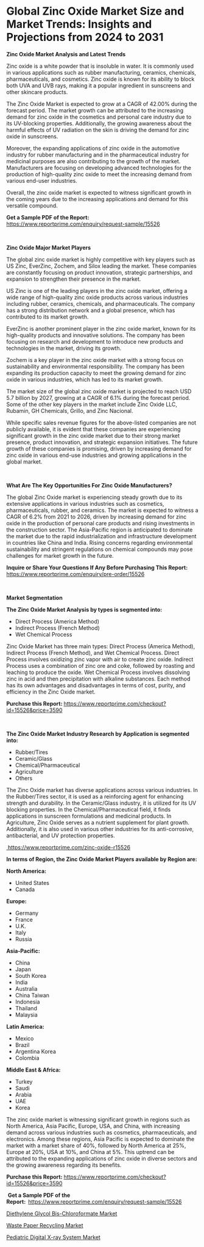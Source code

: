 <p><h1>Global Zinc Oxide Market Size and Market Trends: Insights and Projections from 2024 to 2031</h1></p><p><strong>Zinc Oxide Market Analysis and Latest Trends</strong></p>
<p><p>Zinc oxide is a white powder that is insoluble in water. It is commonly used in various applications such as rubber manufacturing, ceramics, chemicals, pharmaceuticals, and cosmetics. Zinc oxide is known for its ability to block both UVA and UVB rays, making it a popular ingredient in sunscreens and other skincare products.</p><p>The Zinc Oxide Market is expected to grow at a CAGR of 42.00% during the forecast period. The market growth can be attributed to the increasing demand for zinc oxide in the cosmetics and personal care industry due to its UV-blocking properties. Additionally, the growing awareness about the harmful effects of UV radiation on the skin is driving the demand for zinc oxide in sunscreens.</p><p>Moreover, the expanding applications of zinc oxide in the automotive industry for rubber manufacturing and in the pharmaceutical industry for medicinal purposes are also contributing to the growth of the market. Manufacturers are focusing on developing advanced technologies for the production of high-quality zinc oxide to meet the increasing demand from various end-user industries.</p><p>Overall, the zinc oxide market is expected to witness significant growth in the coming years due to the increasing applications and demand for this versatile compound.</p></p>
<p><strong>Get a Sample PDF of the Report:&nbsp;</strong> <a href="https://www.reportprime.com/enquiry/request-sample/15526">https://www.reportprime.com/enquiry/request-sample/15526</a></p>
<p>&nbsp;</p>
<p><strong>Zinc Oxide Major Market Players</strong></p>
<p><p>The global zinc oxide market is highly competitive with key players such as US Zinc, EverZinc, Zochem, and Silox leading the market. These companies are constantly focusing on product innovation, strategic partnerships, and expansion to strengthen their presence in the market.</p><p>US Zinc is one of the leading players in the zinc oxide market, offering a wide range of high-quality zinc oxide products across various industries including rubber, ceramics, chemicals, and pharmaceuticals. The company has a strong distribution network and a global presence, which has contributed to its market growth.</p><p>EverZinc is another prominent player in the zinc oxide market, known for its high-quality products and innovative solutions. The company has been focusing on research and development to introduce new products and technologies in the market, driving its growth.</p><p>Zochem is a key player in the zinc oxide market with a strong focus on sustainability and environmental responsibility. The company has been expanding its production capacity to meet the growing demand for zinc oxide in various industries, which has led to its market growth.</p><p>The market size of the global zinc oxide market is projected to reach USD 5.7 billion by 2027, growing at a CAGR of 6.1% during the forecast period. Some of the other key players in the market include Zinc Oxide LLC, Rubamin, GH Chemicals, Grillo, and Zinc Nacional.</p><p>While specific sales revenue figures for the above-listed companies are not publicly available, it is evident that these companies are experiencing significant growth in the zinc oxide market due to their strong market presence, product innovation, and strategic expansion initiatives. The future growth of these companies is promising, driven by increasing demand for zinc oxide in various end-use industries and growing applications in the global market.</p></p>
<p>&nbsp;</p>
<p><strong>What Are The Key Opportunities For Zinc Oxide Manufacturers?</strong></p>
<p><p>The global Zinc Oxide market is experiencing steady growth due to its extensive applications in various industries such as cosmetics, pharmaceuticals, rubber, and ceramics. The market is expected to witness a CAGR of 6.2% from 2021 to 2026, driven by increasing demand for zinc oxide in the production of personal care products and rising investments in the construction sector. The Asia-Pacific region is anticipated to dominate the market due to the rapid industrialization and infrastructure development in countries like China and India. Rising concerns regarding environmental sustainability and stringent regulations on chemical compounds may pose challenges for market growth in the future.</p></p>
<p><strong>Inquire or Share Your Questions If Any Before Purchasing This Report:</strong> <a href="https://www.reportprime.com/enquiry/pre-order/15526">https://www.reportprime.com/enquiry/pre-order/15526</a></p>
<p>&nbsp;</p>
<p><strong>Market Segmentation</strong></p>
<p><strong>The Zinc Oxide Market Analysis by types is segmented into:</strong></p>
<p><ul><li>Direct Process (America Method)</li><li>Indirect Process (French Method)</li><li>Wet Chemical Process</li></ul></p>
<p><p>Zinc Oxide Market has three main types: Direct Process (America Method), Indirect Process (French Method), and Wet Chemical Process. Direct Process involves oxidizing zinc vapor with air to create zinc oxide. Indirect Process uses a combination of zinc ore and coke, followed by roasting and leaching to produce the oxide. Wet Chemical Process involves dissolving zinc in acid and then precipitation with alkaline substances. Each method has its own advantages and disadvantages in terms of cost, purity, and efficiency in the Zinc Oxide market.</p></p>
<p><strong>Purchase this Report:&nbsp;</strong><a href="https://www.reportprime.com/checkout?id=15526&price=3590">https://www.reportprime.com/checkout?id=15526&price=3590</a></p>
<p>&nbsp;</p>
<p><strong>The Zinc Oxide Market Industry Research by Application is segmented into:</strong></p>
<p><ul><li>Rubber/Tires</li><li>Ceramic/Glass</li><li>Chemical/Pharmaceutical</li><li>Agriculture</li><li>Others</li></ul></p>
<p><p>The Zinc Oxide market has diverse applications across various industries. In the Rubber/Tires sector, it is used as a reinforcing agent for enhancing strength and durability. In the Ceramic/Glass industry, it is utilized for its UV blocking properties. In the Chemical/Pharmaceutical field, it finds applications in sunscreen formulations and medicinal products. In Agriculture, Zinc Oxide serves as a nutrient supplement for plant growth. Additionally, it is also used in various other industries for its anti-corrosive, antibacterial, and UV protection properties.</p></p>
<p><a href="https://www.reportprime.com/zinc-oxide-r15526">&nbsp;https://www.reportprime.com/zinc-oxide-r15526</a></p>
<p><strong>In terms of Region, the Zinc Oxide Market Players available by Region are:</strong></p>
<p>
    <p> <strong> North America: </strong>
        <ul>
            <li>United States</li>
            <li>Canada</li>
        </ul>
        </p> 
    <p> <strong> Europe: </strong>
        <ul>
            <li>Germany</li>
            <li>France</li>
            <li>U.K.</li>
            <li>Italy</li>
            <li>Russia</li>
        </ul>
        </p> 
    <p> <strong> Asia-Pacific: </strong>
        <ul>
            <li>China</li>
            <li>Japan</li>
            <li>South Korea</li>
            <li>India</li>
            <li>Australia</li>
            <li>China Taiwan</li>
            <li>Indonesia</li>
            <li>Thailand</li>
            <li>Malaysia</li>
        </ul>
        </p> 
    <p> <strong> Latin America: </strong>
        <ul>
            <li>Mexico</li>
            <li>Brazil</li>
            <li>Argentina Korea</li>
            <li>Colombia</li>
        </ul>
        </p> 
    <p> <strong> Middle East & Africa: </strong>
        <ul>
            <li>Turkey</li>
            <li>Saudi</li>
            <li>Arabia</li>
            <li>UAE</li>
            <li>Korea</li>
        </ul>
    </p>
    </p>
<p><p>The zinc oxide market is witnessing significant growth in regions such as North America, Asia Pacific, Europe, USA, and China, with increasing demand across various industries such as cosmetics, pharmaceuticals, and electronics. Among these regions, Asia Pacific is expected to dominate the market with a market share of 40%, followed by North America at 25%, Europe at 20%, USA at 10%, and China at 5%. This uptrend can be attributed to the expanding applications of zinc oxide in diverse sectors and the growing awareness regarding its benefits.</p></p>
<p><strong>Purchase this Report: </strong><a href="https://www.reportprime.com/checkout?id=15526&price=3590">https://www.reportprime.com/checkout?id=15526&price=3590</a></p>
<p>&nbsp;<strong>Get a Sample PDF of the Report:&nbsp;&nbsp;</strong><a href="https://www.reportprime.com/enquiry/request-sample/15526">https://www.reportprime.com/enquiry/request-sample/15526</a></p>
<p><strong></strong></p>
<p><p><a href="https://www.linkedin.com/pulse/diethylene-glycol-bis-chloroformate-market-size-2024-2031-refef?trackingId=cCdd%2B2DJ6J2N%2FF1%2Bw7yZfA%3D%3D">Diethylene Glycol Bis-Chloroformate Market</a></p><p><a href="https://github.com/RichRobinson5/Market-Research-Report-List-4/blob/main/waste-paper-recycling-market.md">Waste Paper Recycling Market</a></p><p><a href="https://www.linkedin.com/pulse/pediatric-digital-x-ray-system-market-share-amp-new-trends-analysis-y4ypf?trackingId=VxHElKSQ2fZMT%2BcKX9vPQA%3D%3D">Pediatric Digital X-ray System Market</a></p></p>